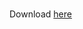 
<br>

Download <a download="cindycheng_cv2024.pdf" href="https://drive.google.com/file/d/1yRxI8wrl2i4QOrHIY94a2SKt4e8nYy10/view?usp=share_link">here</a>  

